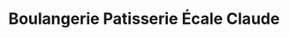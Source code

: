 ---
title: "Boulangerie Patisserie Écale Claude"
url: /rieutort-de-randon/boulangerie-patisserie-ecale-claude/
shop: Bäckerei
---